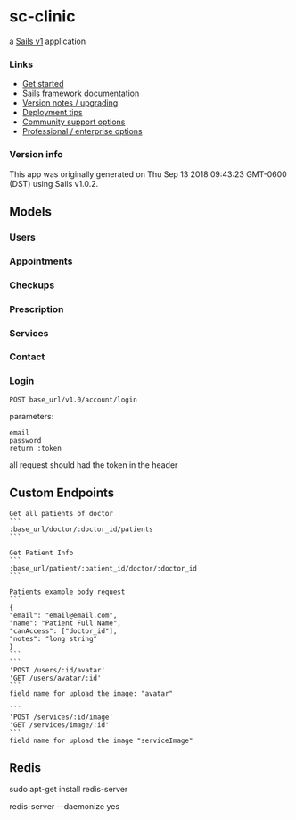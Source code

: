 # sc-clinic

a [Sails v1](https://sailsjs.com) application


### Links

+ [Get started](https://sailsjs.com/get-started)
+ [Sails framework documentation](https://sailsjs.com/documentation)
+ [Version notes / upgrading](https://sailsjs.com/documentation/upgrading)
+ [Deployment tips](https://sailsjs.com/documentation/concepts/deployment)
+ [Community support options](https://sailsjs.com/support)
+ [Professional / enterprise options](https://sailsjs.com/enterprise)


### Version info

This app was originally generated on Thu Sep 13 2018 09:43:23 GMT-0600 (DST) using Sails v1.0.2.

<!-- Internally, Sails used [`sails-generate@1.15.26`](https://github.com/balderdashy/sails-generate/tree/v1.15.26/lib/core-generators/new). -->



<!--
Note:  Generators are usually run using the globally-installed `sails` CLI (command-line interface).  This CLI version is _environment-specific_ rather than app-specific, thus over time, as a project's dependencies are upgraded or the project is worked on by different developers on different computers using different versions of Node.js, the Sails dependency in its package.json file may differ from the globally-installed Sails CLI release it was originally generated with.  (Be sure to always check out the relevant [upgrading guides](https://sailsjs.com/upgrading) before upgrading the version of Sails used by your app.  If you're stuck, [get help here](https://sailsjs.com/support).)
-->

## Models

### Users

### Appointments

### Checkups

### Prescription

### Services

### Contact

### Login

```
POST base_url/v1.0/account/login
```
parameters: 
```
email 
password
return :token
```
all request should had the token in the header

## Custom Endpoints
    Get all patients of doctor
    ```
    :base_url/doctor/:doctor_id/patients
    ```

    Get Patient Info
    ```
    :base_url/patient/:patient_id/doctor/:doctor_id
    ```

    Patients example body request
    ```
    {
    "email": "email@email.com",
    "name": "Patient Full Name",
    "canAccess": ["doctor_id"],
    "notes": "long string"
    }
    ```
    ```
    'POST /users/:id/avatar'
    'GET /users/avatar/:id'
    ```
    field name for upload the image: "avatar"
    
    ```
    'POST /services/:id/image'
    'GET /services/image/:id'
    ```
    field name for upload the image "serviceImage"

## Redis

sudo apt-get install redis-server

redis-server --daemonize yes